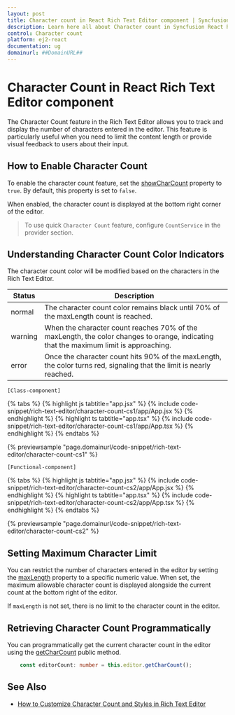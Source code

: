 ```yaml
---
layout: post
title: Character count in React Rich Text Editor component | Syncfusion
description: Learn here all about Character count in Syncfusion React Rich Text Editor component of Syncfusion Essential JS 2 and more.
control: Character count
platform: ej2-react
documentation: ug
domainurl: ##DomainURL##
---
```


# Character Count in React Rich Text Editor component

The Character Count feature in the Rich Text Editor allows you to track and display the number of characters entered in the editor. This feature is particularly useful when you need to limit the content length or provide visual feedback to users about their input.

## How to Enable Character Count

To enable the character count feature, set the [showCharCount](https://ej2.syncfusion.com/react/documentation/api/rich-text-editor/#showcharcount) property to `true`. By default, this property is set to `false`.

When enabled, the character count is displayed at the bottom right corner of the editor.

>To use quick `Character Count` feature, configure `CountService` in the provider section.

## Understanding Character Count Color Indicators

The character count color will be modified based on the characters in the Rich Text Editor.

| Status | Description |
|----------------|---------|
| normal | The character count color remains black until 70% of the maxLength count is reached.|
| warning | When the character count reaches 70% of the maxLength, the color changes to orange, indicating that the maximum limit is approaching.|
| error |Once the character count hits 90% of the maxLength, the color turns red, signaling that the limit is nearly reached.|

`[Class-component]`

{% tabs %}
{% highlight js tabtitle="app.jsx" %}
{% include code-snippet/rich-text-editor/character-count-cs1/app/App.jsx %}
{% endhighlight %}
{% highlight ts tabtitle="app.tsx" %}
{% include code-snippet/rich-text-editor/character-count-cs1/app/App.tsx %}
{% endhighlight %}
{% endtabs %}

{% previewsample "page.domainurl/code-snippet/rich-text-editor/character-count-cs1" %}

`[Functional-component]`

{% tabs %}
{% highlight js tabtitle="app.jsx" %}
{% include code-snippet/rich-text-editor/character-count-cs2/app/App.jsx %}
{% endhighlight %}
{% highlight ts tabtitle="app.tsx" %}
{% include code-snippet/rich-text-editor/character-count-cs2/app/App.tsx %}
{% endhighlight %}
{% endtabs %}

{% previewsample "page.domainurl/code-snippet/rich-text-editor/character-count-cs2" %}

## Setting Maximum Character Limit

You can restrict the number of characters entered in the editor by setting the [maxLength](https://ej2.syncfusion.com/react/documentation/api/rich-text-editor/#maxlength) property to a specific numeric value. When set, the maximum allowable character count is displayed alongside the current count at the bottom right of the editor.

If `maxLength` is not set, there is no limit to the character count in the editor.

## Retrieving Character Count Programmatically

You can programmatically get the current character count in the editor using the [getCharCount](https://ej2.syncfusion.com/react/documentation/api/rich-text-editor/#getcharcount) public method.

```ts
    const editorCount: number = this.editor.getCharCount();
```

## See Also

* [How to Customize Character Count and Styles in Rich Text Editor](https://ej2.syncfusion.com/react/documentation/rich-text-editor/style#customizing-character-count-display)